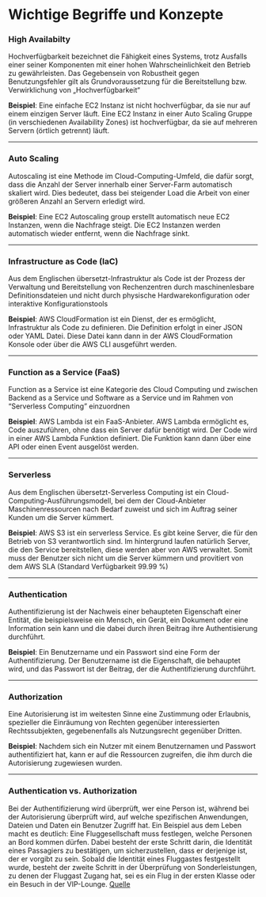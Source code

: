 # Wichtige Begriffe und Konzepte

### High Availabilty
Hochverfügbarkeit bezeichnet die Fähigkeit eines Systems, trotz Ausfalls einer seiner Komponenten mit einer hohen Wahrscheinlichkeit den Betrieb zu gewährleisten. Das Gegebensein von Robustheit gegen Benutzungsfehler gilt als Grundvoraussetzung für die Bereitstellung bzw. Verwirklichung von „Hochverfügbarkeit“

**Beispiel**: 
Eine einfache EC2 Instanz ist nicht hochverfügbar, da sie nur auf einem einzigen Server läuft. Eine EC2 Instanz in einer Auto Scaling Gruppe (in verschiedenen Availability Zones) ist hochverfügbar, da sie auf mehreren Servern (örtlich getrennt) läuft.

-----------

### Auto Scaling
Autoscaling ist eine Methode im Cloud-Computing-Umfeld, die dafür sorgt, dass die Anzahl der Server innerhalb einer Server-Farm automatisch skaliert wird. Dies bedeutet, dass bei steigender Load die Arbeit von einer größeren Anzahl an Servern erledigt wird.

**Beispiel**: 
Eine EC2 Autoscaling group erstellt automatisch neue EC2 Instanzen, wenn die Nachfrage steigt. Die EC2 Instanzen werden automatisch wieder entfernt, wenn die Nachfrage sinkt.

-----------

### Infrastructure as Code (IaC)
Aus dem Englischen übersetzt-Infrastruktur als Code ist der Prozess der Verwaltung und Bereitstellung von Rechenzentren durch maschinenlesbare Definitionsdateien und nicht durch physische Hardwarekonfiguration oder interaktive Konfigurationstools

**Beispiel**: 
AWS CloudFormation ist ein Dienst, der es ermöglicht, Infrastruktur als Code zu definieren. Die Definition erfolgt in einer JSON oder YAML Datei. Diese Datei kann dann in der AWS CloudFormation Konsole oder über die AWS CLI ausgeführt werden.

-----------

### Function as a Service (FaaS)
Function as a Service ist eine Kategorie des Cloud Computing und zwischen Backend as a Service und Software as a Service und im Rahmen von “Serverless Computing” einzuordnen

**Beispiel**:
AWS Lambda ist ein FaaS-Anbieter. AWS Lambda ermöglicht es, Code auszuführen, ohne dass ein Server dafür benötigt wird. Der Code wird in einer AWS Lambda Funktion definiert. Die Funktion kann dann über eine API oder einen Event ausgelöst werden.

-----------

### Serverless
Aus dem Englischen übersetzt-Serverless Computing ist ein Cloud-Computing-Ausführungsmodell, bei dem der Cloud-Anbieter Maschinenressourcen nach Bedarf zuweist und sich im Auftrag seiner Kunden um die Server kümmert.


**Beispiel**:
AWS S3 ist ein serverless Service. Es gibt keine Server, die für den Betrieb von S3 verantwortlich sind. Im hintergrund laufen natürlich Server, die den Service bereitstellen, diese werden aber von AWS verwaltet. Somit muss der Benutzer sich nicht um die Server kümmern und provitiert von dem AWS SLA (Standard Verfügbarkeit 99.99 %)

-----------

### Authentication
Authentifizierung ist der Nachweis einer behaupteten Eigenschaft einer Entität, die beispielsweise ein Mensch, ein Gerät, ein Dokument oder eine Information sein kann und die dabei durch ihren Beitrag ihre Authentisierung durchführt.

**Beispiel**:
Ein Benutzername und ein Passwort sind eine Form der Authentifizierung. Der Benutzername ist die Eigenschaft, die behauptet wird, und das Passwort ist der Beitrag, der die Authentifizierung durchführt.

-----------

### Authorization
Eine Autorisierung ist im weitesten Sinne eine Zustimmung oder Erlaubnis, spezieller die Einräumung von Rechten gegenüber interessierten Rechtssubjekten, gegebenenfalls als Nutzungsrecht gegenüber Dritten.

**Beispiel**:
Nachdem sich ein Nutzer mit einem Benutzernamen und Passwort authentifiziert hat, kann er auf die Ressourcen zugreifen, die ihm durch die Autorisierung zugewiesen wurden.

-----------

### Authentication vs. Authorization
Bei der Authentifizierung wird überprüft, wer eine Person ist, während bei der Autorisierung überprüft wird, auf welche spezifischen Anwendungen, Dateien und Daten ein Benutzer Zugriff hat. Ein Beispiel aus dem Leben macht es deutlich: Eine Fluggesellschaft muss festlegen, welche Personen an Bord kommen dürfen. Dabei besteht der erste Schritt darin, die Identität eines Passagiers zu bestätigen, um sicherzustellen, dass er derjenige ist, der er vorgibt zu sein. Sobald die Identität eines Fluggastes festgestellt wurde, besteht der zweite Schritt in der Überprüfung von Sonderleistungen, zu denen der Fluggast Zugang hat, sei es ein Flug in der ersten Klasse oder ein Besuch in der VIP-Lounge.
[Quelle](https://www.sailpoint.com/de/identity-library/authentication-vs-authorization-was-ist-der-unterschied/)